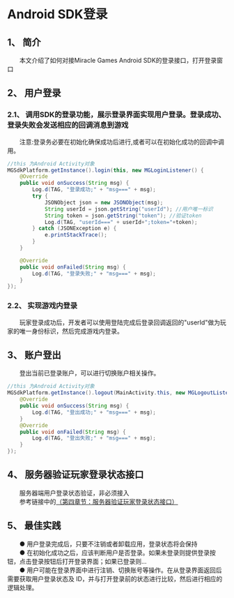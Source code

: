 # Android SDK登录

## 1、 简介
　　本文介绍了如何对接Miracle Games Android SDK的登录接口，打开登录窗口

## 2、 用户登录
### 2.1、 调用SDK的登录功能，展示登录界面实现用户登录。登录成功、登录失败会发送相应的回调消息到游戏
　　注意:登录务必要在初始化确保成功后进行,或者可以在初始化成功的回调中调用。

```java
//this 为Android Activity对象
MGSdkPlatform.getInstance().login(this, new MGLoginListener() {
    @Override
    public void onSuccess(String msg) {
        Log.d(TAG, "登录成功;" + "msg===" + msg);
        try {
            JSONObject json = new JSONObject(msg);
            String userId = json.getString("userId"); //用户唯一标识
            String token = json.getString("token"); //验证token
            Log.d(TAG, "userId===" + userId+";token="+token);
        } catch (JSONException e) {
            e.printStackTrace();
        }
    }

    @Override
    public void onFailed(String msg) {
        Log.d(TAG, "登录失败;" + "msg===" + msg);
    }
});
```
### 2.2、 实现游戏内登录
　　玩家登录成功后，开发者可以使用登陆完成后登录回调返回的"userId"做为玩家的唯一身份标识，然后完成游戏内登录。

## 3、 账户登出
　　登出当前已登录账户，可以进行切换账户相关操作。
```java
//this 为Android Activity对象
MGSdkPlatform.getInstance().logout(MainActivity.this, new MGLogoutListener() {
    @Override
    public void onSuccess(String msg) {
        Log.d(TAG, "登出成功;" + "msg===" + msg);
    }
    @Override
    public void onFailed(String msg) {
        Log.d(TAG, "登出失败;" + "msg===" + msg);
    }
});
```

## 4、 服务器验证玩家登录状态接口
　　服务器端用户登录状态验证，非必须接入  
　　参考链接中的[（第四章节：服务器验证玩家登录状态接口）](https://doc.mguwp.net/androidlogin.html)
## 5、 最佳实践
　　● 用户登录完成后，只要不注销或者卸载应用，登录状态将会保持  
　　● 在初始化成功之后，应该判断用户是否登录。如果未登录则提供登录按钮，点击登录按钮后打开登录界面；如果已登录则...  
　　● 用户可能在登录界面中进行注销、切换账号等操作。在从登录界面返回后需要获取用户登录状态及 ID，并与打开登录前的状态进行比较，然后进行相应的逻辑处理。
